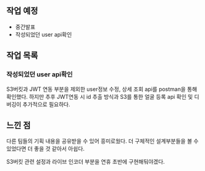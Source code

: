 ## 작업 예정
- 중간발표
- 작성되었던 user api확인

## 작업 목록
### 작성되었던 user api확인
S3버킷과 JWT 연동 부분을 제외한 user정보 수정, 상세 조회 api를 postman을 통해 확인했다.
하지만 추후 JWT연동 시 id 추출 방식과 S3를 통한 얼굴 등록 api 확인 및 디버깅이 추가적으로 필요하다.

## 느낀 점
다른 팀들의 기획 내용을 공유받을 수 있어 흥미로웠다.
더 구체적인 설계부분들을 볼 수 있었다면 더 좋을 것 같아서 아쉽다.

S3버킷 관련 설정과 라이브 인코더 부분을 연휴 초반에 구현해둬야겠다.